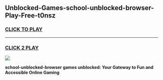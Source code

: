 
## Unblocked-Games-school-unblocked-browser-Play-Free-t0nsz
<h3>
<a href="https://premium76.site?title=school-unblocked-browser&ref=12A">CLICK TO PLAY</a></h3>
<hr>

<h3>
<a href="https://premium76.site?title=school-unblocked-browser&ref=12A">CLICK 2 PLAY</a>
  
</h3>

<a href="https://premium76.site?title=school-unblocked-browser&ref=12A"><img src="https://clearcache.store/games.png"></a>


**school-unblocked-browser games unblocked: Your Gateway to Fun and Accessible Online Gaming**
